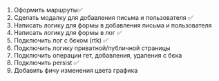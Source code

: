 1. Оформить маршруты✅
2. Сделать модалку для добавления письма и пользователя ✅
3. Написать логику для формы в добавления письма и пользователя
4. Написать логику для формы в лог ✅
5. Подключить лог с бєком (rtk) ✅
6. Подключить логику приватной/публичной страницы
7. Подключить операции гет, добавления, удаления с бєка
8. Подключить persist ✅
9. Добавить фичу изменения цвета графика

<!-- 16. Включить <React.StrictMode> -->

<!-- 99.При длительном отсутствии в сети сохраненный токен в локале становится
невалидный и при попытке получить данные пользователя происходит ошибка -->
